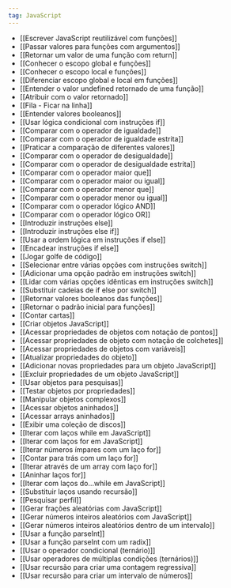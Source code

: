 ```yaml
---
tag: JavaScript
---
```

- [[Escrever JavaScript reutilizável com funções]]
- [[Passar valores para funções com argumentos]]
- [[Retornar um valor de uma função com return]]
- [[Conhecer o escopo global e funções]]
- [[Conhecer o escopo local e funções]]
- [[Diferenciar escopo global e local em funções]]
- [[Entender o valor undefined retornado de uma função]]
- [[Atribuir com o valor retornado]]
- [[Fila - Ficar na linha]]
- [[Entender valores booleanos]]
- [[Usar lógica condicional com instruções if]]
- [[Comparar com o operador de igualdade]]
- [[Comparar com o operador de igualdade estrita]]
- [[Praticar a comparação de diferentes valores]]
- [[Comparar com o operador de desigualdade]]
- [[Comparar com o operador de desigualdade estrita]]
- [[Comparar com o operador maior que]]
- [[Comparar com o operador maior ou igual]]
- [[Comparar com o operador menor que]]
- [[Comparar com o operador menor ou igual]]
- [[Comparar com o operador lógico AND]]
- [[Comparar com o operador lógico OR]]
- [[Introduzir instruções else]]
- [[Introduzir instruções else if]]
- [[Usar a ordem lógica em instruções if else]]
- [[Encadear instruções if else]]
- [[Jogar golfe de código]]
- [[Selecionar entre várias opções com instruções switch]]
- [[Adicionar uma opção padrão em instruções switch]]
- [[Lidar com várias opções idênticas em instruções switch]]
- [[Substituir cadeias de if else por switch]]
- [[Retornar valores booleanos das funções]]
- [[Retornar o padrão inicial para funções]]
- [[Contar cartas]]
- [[Criar objetos JavaScript]]
- [[Acessar propriedades de objetos com notação de pontos]]
- [[Acessar propriedades de objeto com notação de colchetes]]
- [[Acessar propriedades de objetos com variáveis]]
- [[Atualizar propriedades do objeto]]
- [[Adicionar novas propriedades para um objeto JavaScript]]
- [[Excluir propriedades de um objeto JavaScript]]
- [[Usar objetos para pesquisas]]
- [[Testar objetos por propriedades]]
- [[Manipular objetos complexos]]
- [[Acessar objetos aninhados]]
- [[Acessar arrays aninhados]]
- [[Exibir uma coleção de discos]]
-  [[Iterar com laços while em JavaScript]]
- [[Iterar com laços for em JavaScript]]
- [[Iterar números ímpares com um laço for]]
- [[Contar para trás com um laço for]]
- [[Iterar através de um array com laço for]]
- [[Aninhar laços for]]
- [[Iterar com laços do...while em JavaScript]]
- [[Substituir laços usando recursão]]
- [[Pesquisar perfil]]
- [[Gerar frações aleatórias com JavaScript]]
- [[Gerar números inteiros aleatórios com JavaScript]]
- [[Gerar números inteiros aleatórios dentro de um intervalo]]
- [[Usar a função parseInt]]
- [[Usar a função parseInt com um radix]]
- [[Usar o operador condicional (ternário)]]
- [[Usar operadores de múltiplas condições (ternários)]]
- [[Usar recursão para criar uma contagem regressiva]]
- [[Usar recursão para criar um intervalo de números]]
